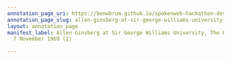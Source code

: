 ```yaml
---
annotation_page_uri: https://benwbrum.github.io/spokenweb-hackathon-development-noterms/annotations/allen-ginsberg-at-sir-george-williams-university-the-poetry-series-7-november-1969-1--canvas-1-allen-ginsberg.json
annotation_page_slug: allen-ginsberg-at-sir-george-williams-university-the-poetry-series-7-november-1969-1--canvas-1-allen-ginsberg
layout: annotation_page
manifest_label: Allen Ginsberg at Sir George Williams University, The Poetry Series,
  7 November 1969 (1)

---
```


